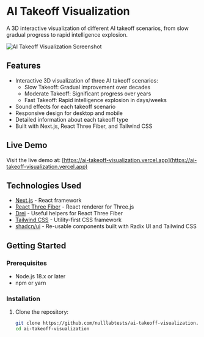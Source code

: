 # AI Takeoff Visualization

A 3D interactive visualization of different AI takeoff scenarios, from slow gradual progress to rapid intelligence explosion.

![AI Takeoff Visualization Screenshot](https://i.imgur.com/Tptki3G.png)

## Features

- Interactive 3D visualization of three AI takeoff scenarios:
  - Slow Takeoff: Gradual improvement over decades
  - Moderate Takeoff: Significant progress over years
  - Fast Takeoff: Rapid intelligence explosion in days/weeks
- Sound effects for each takeoff scenario
- Responsive design for desktop and mobile
- Detailed information about each takeoff type
- Built with Next.js, React Three Fiber, and Tailwind CSS

## Live Demo

Visit the live demo at: [https://ai-takeoff-visualization.vercel.app](https://ai-takeoff-visualization.vercel.app)

## Technologies Used

- [Next.js](https://nextjs.org/) - React framework
- [React Three Fiber](https://github.com/pmndrs/react-three-fiber) - React renderer for Three.js
- [Drei](https://github.com/pmndrs/drei) - Useful helpers for React Three Fiber
- [Tailwind CSS](https://tailwindcss.com/) - Utility-first CSS framework
- [shadcn/ui](https://ui.shadcn.com/) - Re-usable components built with Radix UI and Tailwind CSS

## Getting Started

### Prerequisites

- Node.js 18.x or later
- npm or yarn

### Installation

1. Clone the repository:
   ```bash
   git clone https://github.com/nulllabtests/ai-takeoff-visualization.git
   cd ai-takeoff-visualization

